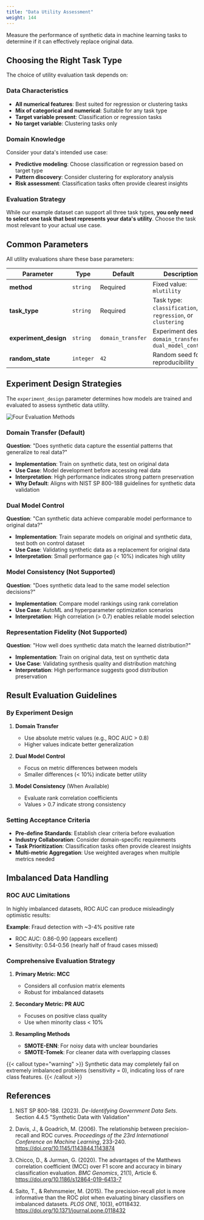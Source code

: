 ```yaml
---
title: "Data Utility Assessment"
weight: 144
---
```


Measure the performance of synthetic data in machine learning tasks to determine if it can effectively replace original data.

## Choosing the Right Task Type

The choice of utility evaluation task depends on:

### Data Characteristics
- **All numerical features**: Best suited for regression or clustering tasks
- **Mix of categorical and numerical**: Suitable for any task type
- **Target variable present**: Classification or regression tasks
- **No target variable**: Clustering tasks only

### Domain Knowledge
Consider your data's intended use case:
- **Predictive modeling**: Choose classification or regression based on target type
- **Pattern discovery**: Consider clustering for exploratory analysis
- **Risk assessment**: Classification tasks often provide clearest insights

### Evaluation Strategy
While our example dataset can support all three task types, **you only need to select one task that best represents your data's utility**. Choose the task most relevant to your actual use case.

## Common Parameters

All utility evaluations share these base parameters:

| Parameter | Type | Default | Description |
|-----------|------|---------|-------------|
| **method** | `string` | Required | Fixed value: `mlutility` |
| **task_type** | `string` | Required | Task type: `classification`, `regression`, or `clustering` |
| **experiment_design** | `string` | `domain_transfer` | Experiment design: `domain_transfer` or `dual_model_control` |
| **random_state** | `integer` | `42` | Random seed for reproducibility |

## Experiment Design Strategies

The `experiment_design` parameter determines how models are trained and evaluated to assess synthetic data utility.

![Four Evaluation Methods](/images/four_evaluation_methods.svg)

### Domain Transfer (Default)

**Question**: "Does synthetic data capture the essential patterns that generalize to real data?"

- **Implementation**: Train on synthetic data, test on original data
- **Use Case**: Model development before accessing real data
- **Interpretation**: High performance indicates strong pattern preservation
- **Why Default**: Aligns with NIST SP 800-188 guidelines for synthetic data validation

### Dual Model Control

**Question**: "Can synthetic data achieve comparable model performance to original data?"

- **Implementation**: Train separate models on original and synthetic data, test both on control dataset
- **Use Case**: Validating synthetic data as a replacement for original data
- **Interpretation**: Small performance gap (< 10%) indicates high utility

### Model Consistency (Not Supported)

**Question**: "Does synthetic data lead to the same model selection decisions?"

- **Implementation**: Compare model rankings using rank correlation
- **Use Case**: AutoML and hyperparameter optimization scenarios
- **Interpretation**: High correlation (> 0.7) enables reliable model selection

### Representation Fidelity (Not Supported)

**Question**: "How well does synthetic data match the learned distribution?"

- **Implementation**: Train on original data, test on synthetic data
- **Use Case**: Validating synthesis quality and distribution matching
- **Interpretation**: High performance suggests good distribution preservation

## Result Evaluation Guidelines

### By Experiment Design

1. **Domain Transfer**
   - Use absolute metric values (e.g., ROC AUC > 0.8)
   - Higher values indicate better generalization

2. **Dual Model Control**
   - Focus on metric differences between models
   - Smaller differences (< 10%) indicate better utility

3. **Model Consistency** (When Available)
   - Evaluate rank correlation coefficients
   - Values > 0.7 indicate strong consistency

### Setting Acceptance Criteria

- **Pre-define Standards**: Establish clear criteria before evaluation
- **Industry Collaboration**: Consider domain-specific requirements
- **Task Prioritization**: Classification tasks often provide clearest insights
- **Multi-metric Aggregation**: Use weighted averages when multiple metrics needed

## Imbalanced Data Handling

### ROC AUC Limitations

In highly imbalanced datasets, ROC AUC can produce misleadingly optimistic results:

**Example**: Fraud detection with ~3-4% positive rate
- ROC AUC: 0.86-0.90 (appears excellent)
- Sensitivity: 0.54-0.56 (nearly half of fraud cases missed)

### Comprehensive Evaluation Strategy

1. **Primary Metric: MCC**
   - Considers all confusion matrix elements
   - Robust for imbalanced datasets

2. **Secondary Metric: PR AUC**
   - Focuses on positive class quality
   - Use when minority class < 10%

3. **Resampling Methods**
   - **SMOTE-ENN**: For noisy data with unclear boundaries
   - **SMOTE-Tomek**: For cleaner data with overlapping classes

{{< callout type="warning" >}}
Synthetic data may completely fail on extremely imbalanced problems (sensitivity = 0), indicating loss of rare class features.
{{< /callout >}}

## References

1. NIST SP 800-188. (2023). *De-Identifying Government Data Sets*. Section 4.4.5 "Synthetic Data with Validation"

2. Davis, J., & Goadrich, M. (2006). The relationship between precision-recall and ROC curves. *Proceedings of the 23rd International Conference on Machine Learning*, 233-240. https://doi.org/10.1145/1143844.1143874

3. Chicco, D., & Jurman, G. (2020). The advantages of the Matthews correlation coefficient (MCC) over F1 score and accuracy in binary classification evaluation. *BMC Genomics*, 21(1), Article 6. https://doi.org/10.1186/s12864-019-6413-7

4. Saito, T., & Rehmsmeier, M. (2015). The precision-recall plot is more informative than the ROC plot when evaluating binary classifiers on imbalanced datasets. *PLOS ONE*, 10(3), e0118432. https://doi.org/10.1371/journal.pone.0118432